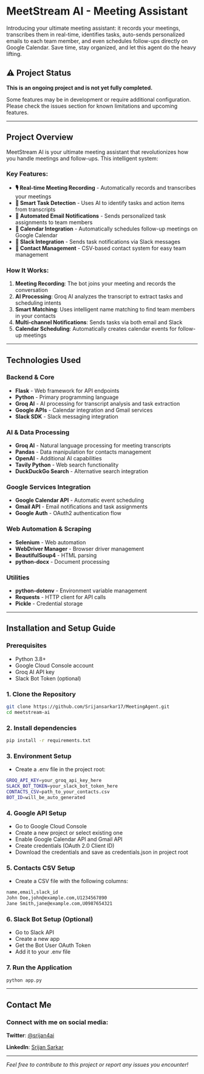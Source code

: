 # MeetStream AI - Meeting Assistant
Introducing your ultimate meeting assistant: it records your meetings, transcribes them in real-time, identifies tasks, auto-sends personalized emails to each team member, and even schedules follow-ups directly on Google Calendar. Save time, stay organized, and let this agent do the heavy lifting.

## ⚠️ Project Status

**This is an ongoing project and is not yet fully completed.** 

Some features may be in development or require additional configuration. Please check the issues section for known limitations and upcoming features.

---

## Project Overview

MeetStream AI is your ultimate meeting assistant that revolutionizes how you handle meetings and follow-ups. This intelligent system:

### Key Features:
- **🎙️ Real-time Meeting Recording** - Automatically records and transcribes your meetings
- **🤖 Smart Task Detection** - Uses AI to identify tasks and action items from transcripts
- **📧 Automated Email Notifications** - Sends personalized task assignments to team members
- **📅 Calendar Integration** - Automatically schedules follow-up meetings on Google Calendar
- **💬 Slack Integration** - Sends task notifications via Slack messages
- **👥 Contact Management** - CSV-based contact system for easy team management

### How It Works:
1. **Meeting Recording**: The bot joins your meeting and records the conversation
2. **AI Processing**: Groq AI analyzes the transcript to extract tasks and scheduling intents
3. **Smart Matching**: Uses intelligent name matching to find team members in your contacts
4. **Multi-channel Notifications**: Sends tasks via both email and Slack
5. **Calendar Scheduling**: Automatically creates calendar events for follow-up meetings

---

## Technologies Used

### Backend & Core
- **Flask** - Web framework for API endpoints
- **Python** - Primary programming language
- **Groq AI** - AI processing for transcript analysis and task extraction
- **Google APIs** - Calendar integration and Gmail services
- **Slack SDK** - Slack messaging integration

### AI & Data Processing
- **Groq AI** - Natural language processing for meeting transcripts
- **Pandas** - Data manipulation for contacts management
- **OpenAI** - Additional AI capabilities
- **Tavily Python** - Web search functionality
- **DuckDuckGo Search** - Alternative search integration

### Google Services Integration
- **Google Calendar API** - Automatic event scheduling
- **Gmail API** - Email notifications and task assignments
- **Google Auth** - OAuth2 authentication flow

### Web Automation & Scraping
- **Selenium** - Web automation
- **WebDriver Manager** - Browser driver management
- **BeautifulSoup4** - HTML parsing
- **python-docx** - Document processing

### Utilities
- **python-dotenv** - Environment variable management
- **Requests** - HTTP client for API calls
- **Pickle** - Credential storage

---


## Installation and Setup Guide

### Prerequisites
- Python 3.8+
- Google Cloud Console account
- Groq AI API key
- Slack Bot Token (optional)

### 1. Clone the Repository
```bash
git clone https://github.com/Srijansarkar17/MeetingAgent.git
cd meetstream-ai
```
### 2. Install dependencies
```bash
pip install -r requirements.txt
```

### 3. Environment Setup
- Create a .env file in the project root:
```bash
GROQ_API_KEY=your_groq_api_key_here
SLACK_BOT_TOKEN=your_slack_bot_token_here
CONTACTS_CSV=path_to_your_contacts.csv
BOT_ID=will_be_auto_generated
```

### 4. Google API Setup
- Go to Google Cloud Console
- Create a new project or select existing one
- Enable Google Calendar API and Gmail API
- Create credentials (OAuth 2.0 Client ID)
- Download the credentials and save as credentials.json in project root

### 5. Contacts CSV Setup
- Create a CSV file with the following columns:
```bash
name,email,slack_id
John Doe,john@example.com,U1234567890
Jane Smith,jane@example.com,U0987654321
```
### 6. Slack Bot Setup (Optional)
- Go to Slack API
- Create a new app
- Get the Bot User OAuth Token
- Add it to your .env file

### 7. Run the Application
```bash
python app.py
```
---

## Contact Me

### Connect with me on social media:

**Twitter**: [@srijan4ai](https://x.com/srijan4ai)

**LinkedIn**: [Srijan Sarkar](https://www.linkedin.com/in/srijan-sarkar-90177b288/)

---

*Feel free to contribute to this project or report any issues you encounter!*

